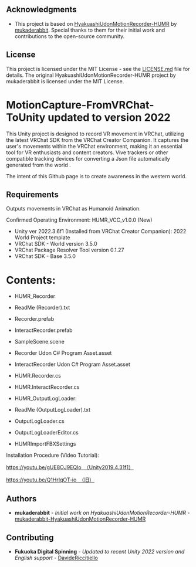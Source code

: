 ## Acknowledgments

- This project is based on [HyakuashiUdonMotionRecorder-HUMR](https://github.com/mukaderabbit/mukaderabbit-HyakuashiUdonMotionRecorder-HUMR-) by [mukaderabbit](https://github.com/mukaderabbit). Special thanks to them for their initial work and contributions to the open-source community.

## License

This project is licensed under the MIT License - see the [LICENSE.md](LICENSE.md) file for details. The original HyakuashiUdonMotionRecorder-HUMR project by mukaderabbit is licensed under the MIT License.

# MotionCapture-FromVRChat-ToUnity updated to version 2022 

This Unity project is designed to record VR movement in VRChat, utilizing the latest VRChat SDK from the VRChat Creator Companion. It captures the user's movements within the VRChat environment, making it an essential tool for VR enthusiasts and content creators. Vive trackers or other compatible tracking devices for converting a Json file automatically generated from the world .

The intent of this Github page is to create awareness in the western world. 


## Requirements
Outputs movements in VRChat as Humanoid Animation.

Confirmed Operating Environment:
HUMR_VCC_v1.0.0 (New)

- Unity ver 2022.3.6f1 (Installed from VRChat Creator Companion): 2022 World Project template
- VRChat SDK - World version 3.5.0
- VRChat Package Resolver Tool version 0.1.27
- VRChat SDK - Base 3.5.0

# Contents:

- HUMR_Recorder
- ReadMe (Recorder).txt
- Recorder.prefab
- InteractRecorder.prefab
- SampleScene.scene
- Recorder Udon C# Program Asset.asset
- InteractRecorder Udon C# Program Asset.asset
- HUMR.Recorder.cs
- HUMR.InteractRecorder.cs
- HUMR_OutputLogLoader:

- ReadMe (OutputLogLoader).txt
- OutputLogLoader.cs
- OutputLogLoaderEditor.cs
- HUMRImportFBXSettings

Installation Procedure (Video Tutorial):

https://youtu.be/gUE8OJ9EQlo　（Unity2019.4.31f1）

https://youtu.be/Q1HrIqOT-io　（旧）

## Authors

- **mukaderabbit** - *Initial work on HyakuashiUdonMotionRecorder-HUMR* - [mukaderabbit-HyakuashiUdonMotionRecorder-HUMR](https://github.com/mukaderabbit/mukaderabbit-HyakuashiUdonMotionRecorder-HUMR-)

## Contributing

- **Fukuoka Digital Spinning** - *Updated to recent Unity 2022 version and English support* - [DavideRiccitiello](https://github.com/DavideRiccitiello)


